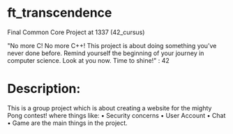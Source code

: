 # ft_transcendence
Final Common Core Project at 1337 (42_cursus)

"No more C! No more C++! This project is about doing something you’ve never done before. Remind yourself the beginning of your journey in computer science. Look at you now. Time to shine!" : 42

# Description:
This is a group project which is about creating a website for the mighty Pong contest! where things like:
• Security concerns
• User Account
• Chat
• Game
are the main things in the project.
